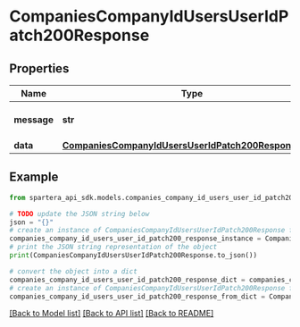 # CompaniesCompanyIdUsersUserIdPatch200Response


## Properties

Name | Type | Description | Notes
------------ | ------------- | ------------- | -------------
**message** | **str** | Response status message | 
**data** | [**CompaniesCompanyIdUsersUserIdPatch200ResponseData**](CompaniesCompanyIdUsersUserIdPatch200ResponseData.md) |  | 

## Example

```python
from spartera_api_sdk.models.companies_company_id_users_user_id_patch200_response import CompaniesCompanyIdUsersUserIdPatch200Response

# TODO update the JSON string below
json = "{}"
# create an instance of CompaniesCompanyIdUsersUserIdPatch200Response from a JSON string
companies_company_id_users_user_id_patch200_response_instance = CompaniesCompanyIdUsersUserIdPatch200Response.from_json(json)
# print the JSON string representation of the object
print(CompaniesCompanyIdUsersUserIdPatch200Response.to_json())

# convert the object into a dict
companies_company_id_users_user_id_patch200_response_dict = companies_company_id_users_user_id_patch200_response_instance.to_dict()
# create an instance of CompaniesCompanyIdUsersUserIdPatch200Response from a dict
companies_company_id_users_user_id_patch200_response_from_dict = CompaniesCompanyIdUsersUserIdPatch200Response.from_dict(companies_company_id_users_user_id_patch200_response_dict)
```
[[Back to Model list]](../README.md#documentation-for-models) [[Back to API list]](../README.md#documentation-for-api-endpoints) [[Back to README]](../README.md)


